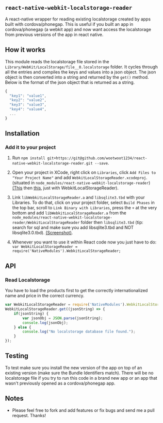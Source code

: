 ## `react-native-webkit-localstorage-reader`

A react-native wrapper for reading existing localstorage created by apps built with cordova/phonegap.  This is useful if you built an app in cordova/phonegap (a webkit app) and now want access the localstorage from previous versions of the app in react native.

## How it works

This module reads the localstorage file stored in the `Library/WebKit/LocalStorage/file__0.localstorage` folder.  It cycles through all the entries and compiles the keys and values into a json object.  The json object is then converted into a string and returned by the ```get()``` method.  Below is the format of the json object that is returned as a string.

```javascript
{
  "key1": "value1",
  "key2": "value2",
  "key3": "value3",
  "key4": "value4",
  ...
}
```

## Installation

### Add it to your project

1. Run `npm install git+https://git@github.com/wootwoot1234/react-native-webkit-localstorage-reader.git --save`.

2. Open your project in XCode, right click on `Libraries`, click `Add Files to "Your Project Name"` and add `WebkitLocalStorageReader.xcodeproj`. (situated in `node_modules/react-native-webkit-localstorage-reader`) [(This](http://url.brentvatne.ca/jQp8) then [this](http://url.brentvatne.ca/1gqUD), just with WebkitLocalStorageReader).

3. Link `libWebkitLocalStorageReader.a` and `libsqlite3.tbd` with your Libraries. To do that, click on your project folder, select `Build Phases` in the top bar, scroll to `Link Binary with Libraries`, press the `+` at the very bottom and add `libWebkitLocalStorageReader.a` from the `node_modules/react-native-webkit-localstorage-reader/WebkitLocalStorageReader` folder then `libsqlite3.tbd` (tip: search for sql and make sure you add libsqlite3.tbd and NOT libsqlite3.0.tbd). [(Screenshot)](http://url.brentvatne.ca/17Xfe).

4. Whenever you want to use it within React code now you just have to do: `var WebkitLocalStorageReader = require('NativeModules').WebkitLocalStorageReader;`


## API

### Read Localstorage

You have to load the products first to get the correctly internationalized name and price in the correct currency.

```javascript
var WebkitLocalStorageReader = require('NativeModules').WebkitLocalStorageReader;
WebkitLocalStorageReader.get((jsonString) => {
    if(jsonString) {
        var jsonObj = JSON.parse(jsonString);
        console.log(jsonObj);
    } else {
        console.log("No localstorage database file found.");
    }
});
```

## Testing

To test make sure you install the new version of the app on top of an existing version (make sure the Bundle Identifiers match).  There will be no localstorage file if you try to run this code in a brand new app or an app that wasn't previously opened as a cordova/phonegap app.


## Notes

- Please feel free to fork and add features or fix bugs and send me a pull request.  Thanks!

